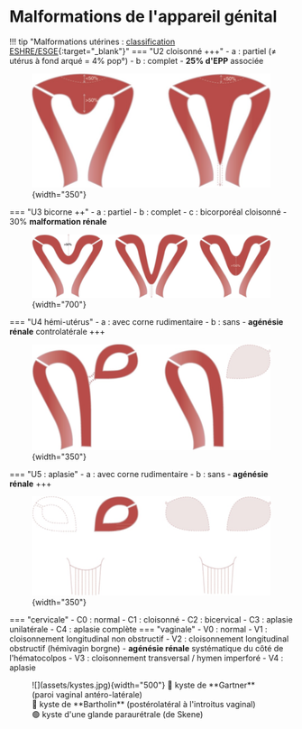 # Malformations de l'appareil génital

!!! tip "Malformations utérines : [classification ESHRE/ESGE](https://www.ncbi.nlm.nih.gov/pmc/articles/PMC3712660/pdf/det098.pdf){:target="_blank"}"
    === "U2 cloisonné +++"
        - a : partiel (≠ utérus à fond arqué = 4% pop°)
        - b : complet
        - **25% d'EPP** associée
        <figure markdown="span">
            ![](assets/U2.jpg){width="350"}
        </figure>
    === "U3 bicorne ++"
        - a : partiel
        - b : complet
        - c : bicorporéal cloisonné
        - 30% **malformation rénale**
        <figure markdown="span">
            ![](assets/U3.jpg){width="700"}
        </figure>
    === "U4 hémi-utérus"
        - a : avec corne rudimentaire
        - b : sans
        - **agénésie rénale** controlatérale +++
        <figure markdown="span">
            ![](assets/U4.jpg){width="350"}
        </figure>
    === "U5 : aplasie"
        - a : avec corne rudimentaire
        - b : sans
        - **agénésie rénale** +++
        <figure markdown="span">
            ![](assets/U5.jpg){width="350"}
        </figure>
    === "cervicale"
        - C0 : normal
        - C1 : cloisonné
        - C2 : bicervical
        - C3 : aplasie unilatérale
        - C4 : aplasie complète
    === "vaginale"
        - V0 : normal
        - V1 : cloisonnement longitudinal non obstructif
        - V2 : cloisonnement longitudinal obstructif (hémivagin borgne)
            - **agénésie rénale** systématique du côté de l'hématocolpos
        - V3 : cloisonnement transversal / hymen imperforé
        - V4 : aplasie

<figure markdown="span">
    ![](assets/kystes.jpg){width="500"}
    🔴 kyste de **Gartner** (paroi vaginal antéro-latérale)
    </br>🔵 kyste de **Bartholin** (postérolatéral à l'introitus vaginal)
    </br>🟢 kyste d'une glande paraurétrale (de Skene)
</figure>